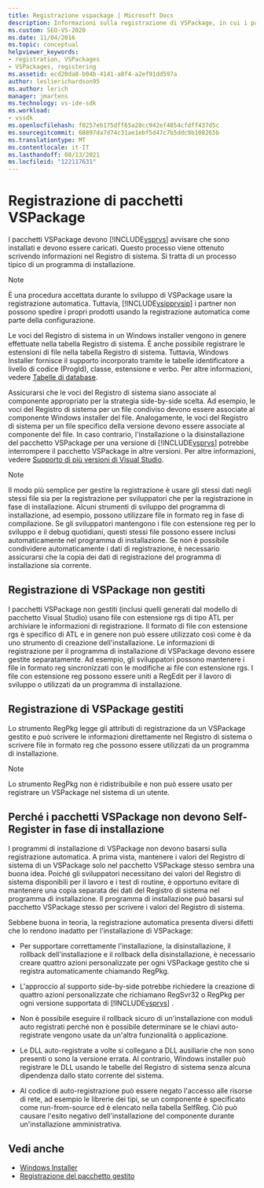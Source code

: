 ```yaml
---
title: Registrazione vspackage | Microsoft Docs
description: Informazioni sulla registrazione di VSPackage, in cui i pacchetti Visual Studio che sono installati e devono essere caricati scrivendo informazioni nel Registro di sistema.
ms.custom: SEO-VS-2020
ms.date: 11/04/2016
ms.topic: conceptual
helpviewer_keywords:
- registration, VSPackages
- VSPackages, registering
ms.assetid: ecd20da8-b04b-4141-a8f4-a2ef91dd597a
author: leslierichardson95
ms.author: lerich
manager: jmartens
ms.technology: vs-ide-sdk
ms.workload:
- vssdk
ms.openlocfilehash: f0257eb175dff65a28cc942ef4854cfdff437d5c
ms.sourcegitcommit: 68897da7d74c31ae1ebf5d47c7b5ddc9b108265b
ms.translationtype: MT
ms.contentlocale: it-IT
ms.lasthandoff: 08/13/2021
ms.locfileid: "122117631"
---
```

# <a name="vspackage-registration"></a>Registrazione di pacchetti VSPackage
I pacchetti VSPackage devono [!INCLUDE[vsprvs](../../code-quality/includes/vsprvs_md.md)] avvisare che sono installati e devono essere caricati. Questo processo viene ottenuto scrivendo informazioni nel Registro di sistema. Si tratta di un processo tipico di un programma di installazione.

> [!NOTE]
> È una procedura accettata durante lo sviluppo di VSPackage usare la registrazione automatica. Tuttavia, [!INCLUDE[vsipprvsip](../../extensibility/includes/vsipprvsip_md.md)] i partner non possono spedire i propri prodotti usando la registrazione automatica come parte della configurazione.

 Le voci del Registro di sistema in un Windows installer vengono in genere effettuate nella tabella Registro di sistema. È anche possibile registrare le estensioni di file nella tabella Registro di sistema. Tuttavia, Windows Installer fornisce il supporto incorporato tramite le tabelle identificatore a livello di codice (ProgId), classe, estensione e verbo. Per altre informazioni, vedere [Tabelle di database](/windows/desktop/Msi/database-tables).

 Assicurarsi che le voci del Registro di sistema siano associate al componente appropriato per la strategia side-by-side scelta. Ad esempio, le voci del Registro di sistema per un file condiviso devono essere associate al componente Windows installer del file. Analogamente, le voci del Registro di sistema per un file specifico della versione devono essere associate al componente del file. In caso contrario, l'installazione o la disinstallazione del pacchetto VSPackage per una versione di [!INCLUDE[vsprvs](../../code-quality/includes/vsprvs_md.md)] potrebbe interrompere il pacchetto VSPackage in altre versioni. Per altre informazioni, vedere [Supporto di più versioni di Visual Studio](../../extensibility/supporting-multiple-versions-of-visual-studio.md).

> [!NOTE]
> Il modo più semplice per gestire la registrazione è usare gli stessi dati negli stessi file sia per la registrazione per sviluppatori che per la registrazione in fase di installazione. Alcuni strumenti di sviluppo del programma di installazione, ad esempio, possono utilizzare file in formato reg in fase di compilazione. Se gli sviluppatori mantengono i file con estensione reg per lo sviluppo e il debug quotidiani, questi stessi file possono essere inclusi automaticamente nel programma di installazione. Se non è possibile condividere automaticamente i dati di registrazione, è necessario assicurarsi che la copia dei dati di registrazione del programma di installazione sia corrente.

## <a name="registering-unmanaged-vspackages"></a>Registrazione di VSPackage non gestiti
 I pacchetti VSPackage non gestiti (inclusi quelli generati dal modello di pacchetto Visual Studio) usano file con estensione rgs di tipo ATL per archiviare le informazioni di registrazione. Il formato di file con estensione rgs è specifico di ATL e in genere non può essere utilizzato così come è da uno strumento di creazione dell'installazione. Le informazioni di registrazione per il programma di installazione di VSPackage devono essere gestite separatamente. Ad esempio, gli sviluppatori possono mantenere i file in formato reg sincronizzati con le modifiche ai file con estensione rgs. I file con estensione reg possono essere uniti a RegEdit per il lavoro di sviluppo o utilizzati da un programma di installazione.

## <a name="registering-managed-vspackages"></a>Registrazione di VSPackage gestiti
 Lo strumento RegPkg legge gli attributi di registrazione da un VSPackage gestito e può scrivere le informazioni direttamente nel Registro di sistema o scrivere file in formato reg che possono essere utilizzati da un programma di installazione.

> [!NOTE]
> Lo strumento RegPkg non è ridistribuibile e non può essere usato per registrare un VSPackage nel sistema di un utente.

## <a name="why-vspackages-should-not-self-register-at-install-time"></a>Perché i pacchetti VSPackage non devono Self-Register in fase di installazione
 I programmi di installazione di VSPackage non devono basarsi sulla registrazione automatica. A prima vista, mantenere i valori del Registro di sistema di un VSPackage solo nel pacchetto VSPackage stesso sembra una buona idea. Poiché gli sviluppatori necessitano dei valori del Registro di sistema disponibili per il lavoro e i test di routine, è opportuno evitare di mantenere una copia separata dei dati del Registro di sistema nel programma di installazione. Il programma di installazione può basarsi sul pacchetto VSPackage stesso per scrivere i valori del Registro di sistema.

 Sebbene buona in teoria, la registrazione automatica presenta diversi difetti che lo rendono inadatto per l'installazione di VSPackage:

- Per supportare correttamente l'installazione, la disinstallazione, il rollback dell'installazione e il rollback della disinstallazione, è necessario creare quattro azioni personalizzate per ogni VSPackage gestito che si registra automaticamente chiamando RegPkg.

- L'approccio al supporto side-by-side potrebbe richiedere la creazione di quattro azioni personalizzate che richiamano RegSvr32 o RegPkg per ogni versione supportata di [!INCLUDE[vsprvs](../../code-quality/includes/vsprvs_md.md)] .

- Non è possibile eseguire il rollback sicuro di un'installazione con moduli auto registrati perché non è possibile determinare se le chiavi auto-registrate vengono usate da un'altra funzionalità o applicazione.

- Le DLL auto-registrate a volte si collegano a DLL ausiliarie che non sono presenti o sono la versione errata. Al contrario, Windows installer può registrare le DLL usando le tabelle del Registro di sistema senza alcuna dipendenza dallo stato corrente del sistema.

- Al codice di auto-registrazione può essere negato l'accesso alle risorse di rete, ad esempio le librerie dei tipi, se un componente è specificato come run-from-source ed è elencato nella tabella SelfReg. Ciò può causare l'esito negativo dell'installazione del componente durante un'installazione amministrativa.

## <a name="see-also"></a>Vedi anche
- [Windows Installer](/windows/desktop/Msi/windows-installer-portal)
- [Registrazione del pacchetto gestito](/previous-versions/bb166783(v=vs.100))